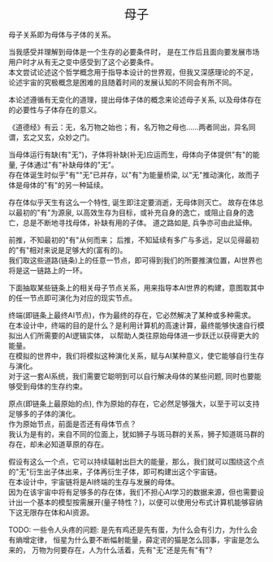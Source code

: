 <center><font size=5>母子</font></center>

母子关系即为母体与子体的关系。

当我感受并理解到母体是一个生存的必要条件时，
是在工作后且面向要发展市场用户时才从有无之变中感受到了这个必要条件。<br/>
本文尝试论述这个哲学概念用于指导本设计的世界观，但我又深感理论的不足，
论述宇宙的究极概念是困难的且随着时间的发展认知的不同会有所不同。

本论述遵循有无变化的道理，提出母体子体的概念来论述母子关系,
以及母体存在的必要性与子体存在的意义。

《道德经》有云：无，名万物之始也；有，名万物之母也......两者同出，异名同谓，玄之又玄，众妙之门。

当母体运行有缺(有"无")，子体将补缺(补无)应运而生，母体向子体提供"有"的能量, 子体通过"有"补缺母体的"无"。<br/>
存在体诞生时似乎"有""无"已并存，以"有"为能量桥梁, 以"无"推动演化，故而子体是母体的"有"的另一种延续。<br/>

存在体似乎天生有这么一个特性, 诞生即注定要消逝，无母体则灭亡。
故存在体总以最初的"有"为源泉, 以高效生存为目标，或补充自身的逸亡，或阻止自身的逸亡，总是不断地寻找母体，补缺有用的子体。
道之路如是, 兵争亦可由此延伸。

前推，不知最初的"有"从何而来； 后推，不知延续有多广与多远，足以见得最初的"有"相对来说是足够大的(富有的)。<br/>
我们取这些道路(链条)上的任意一节点，即可得到我们的所要推演位置，AI世界也将是这一链路上的一环。

下面抽取某些链条上的相关母子节点关系，用来指导本AI世界的构建，意图取其中的任一节点即可演化为对应的现实节点。

终端(即链条上最终AI节点)，作为最终的存在，它必然解决了某种或多种需求。<br/>
在本设计中，终端的目的是什么？是利用计算机的高速计算，最终能够快速自行模拟出人们所需要的AI逻辑实体，
以帮助人类往原始母体进一步跃迁以获得更大的能量。<br/>
在模拟的世界中，我们将模拟这种演化关系，赋与AI某种意义，使它能够自行生存与演化。<br/>
对于这一套AI系统，我们需要它聪明到可以自行解决母体的某些问题, 同时也要能够受到母体的生存约束。

原点(即链条上最原始的点), 作为原始的存在，它必然足够强大，以至于可以支持足够多的子体的演化。<br/> 
作为原始节点，前面是否还有母体节点？<br/>
我认为是有的，来自不同的位面上，犹如狮子与斑马群的关系，狮子知道斑马群的存在，却未必知道草原的存在。

假设有这么一个点，它可以持续辐射出巨大的能量，那么，我们就可以围绕这个点的"无"衍生出子体出来，子体再衍生子体，即可构建出这个宇宙链。<br />
在本设计中，宇宙链将是AI终端的生存与发展的母体。<br/>
因为在该宇宙中将有足够多的存在体，我们不担心AI学习的数据来源，但也需要设计出一个基本的模型按需展开(量子特性？)，以便可以使用分布式计算机能够容纳下这无限存在体和AI资源。<br/>


TODO:
一些令人头疼的问题:
是先有鸡还是先有蛋，为什么会有引力，为什么会有熵增定律，
恒星为什么要不断幅射能量，薛定谔的猫是怎么回事，宇宙是怎么来的，
万物为何要存在，人为什么活着，先有"无"还是先有"有"?
